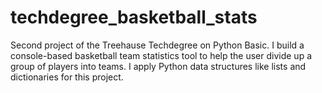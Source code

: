 # techdegree_basketball_stats
Second project of the Treehause Techdegree on Python Basic.
I build a console-based basketball team statistics tool to help the user divide up a group of players into teams. 
I apply Python data structures like lists and dictionaries for this project. 
